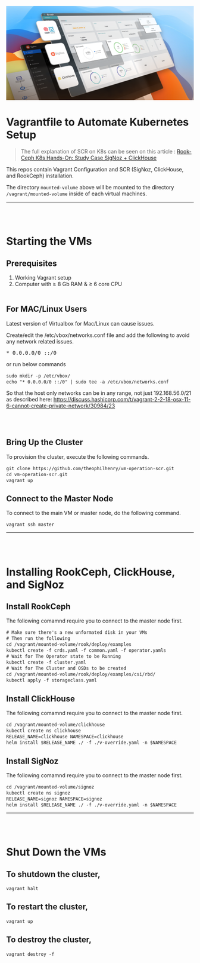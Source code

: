 ![SigNoz, ClickHouse, and RookCeph 3D Cover](./assets/cover.png)

# Vagrantfile to Automate Kubernetes Setup
> The full explanation of SCR on K8s can be seen on this article : [Rook-Ceph K8s Hands-On: Study Case SigNoz + ClickHouse](https://medium.com/@theophil730730/rook-ceph-k8s-hands-on-study-case-signoz-clickhouse-fb9ad1417815)

This repos contain Vagrant Configuration and SCR (SigNoz, ClickHouse, and RookCeph) installation. 

The directory `mounted-volume` above will be mounted to the directory `/vagrant/mounted-volume` inside of each virtual machines.

---
<br><br>
# Starting the VMs

## Prerequisites
1. Working Vagrant setup
2. Computer with ≥ 8 Gb RAM & ≥ 6 core CPU
<br><br>
## For MAC/Linux Users

Latest version of Virtualbox for Mac/Linux can cause issues.

Create/edit the /etc/vbox/networks.conf file and add the following to avoid any network related issues.
<pre>* 0.0.0.0/0 ::/0</pre>
or run below commands
```shell
sudo mkdir -p /etc/vbox/
echo "* 0.0.0.0/0 ::/0" | sudo tee -a /etc/vbox/networks.conf
```
So that the host only networks can be in any range, not just 192.168.56.0/21 as described here:
https://discuss.hashicorp.com/t/vagrant-2-2-18-osx-11-6-cannot-create-private-network/30984/23

<br><br>
## Bring Up the Cluster
To provision the cluster, execute the following commands.
```shell
git clone https://github.com/theophilhenry/vm-operation-scr.git
cd vm-operation-scr.git
vagrant up
```

## Connect to the Master Node
To connect to the main VM or master node, do the following command.
```shell
vagrant ssh master
```

---
<br><br>
# Installing RookCeph, ClickHouse, and SigNoz

## Install RookCeph
The following comamnd require you to connect to the master node first.
```shell
# Make sure there's a new unformated disk in your VMs
# Then run the following
cd /vagrant/mounted-volume/rook/deploy/examples
kubectl create -f crds.yaml -f common.yaml -f operator.yamls
# Wait for The Operator state to be Running
kubectl create -f cluster.yaml
# Wait for The Cluster and OSDs to be created
cd /vagrant/mounted-volume/rook/deploy/examples/csi/rbd/
kubectl apply -f storageclass.yaml
```

## Install ClickHouse
The following comamnd require you to connect to the master node first.
```shell
cd /vagrant/mounted-volume/clickhouse
kubectl create ns clickhouse
RELEASE_NAME=clickhouse NAMESPACE=clickhouse
helm install $RELEASE_NAME ./ -f ./v-override.yaml -n $NAMESPACE
```

## Install SigNoz
The following comamnd require you to connect to the master node first.
```shell
cd /vagrant/mounted-volume/signoz
kubectl create ns signoz
RELEASE_NAME=signoz NAMESPACE=signoz
helm install $RELEASE_NAME ./ -f ./v-override.yaml -n $NAMESPACE
```

---

<br><br>
# Shut Down the VMs
## To shutdown the cluster,
```shell
vagrant halt
```

## To restart the cluster,
```shell
vagrant up
```

## To destroy the cluster,
```shell
vagrant destroy -f
```

